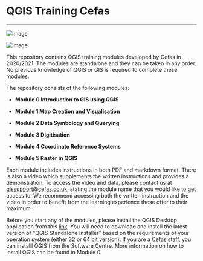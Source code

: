 # QGIS Training Cefas

---

![image](https://user-images.githubusercontent.com/47147296/101342323-4d5c6b00-387a-11eb-8cf4-99deb7fa0089.png)

![image](https://user-images.githubusercontent.com/47147296/101466141-b30f2c80-3938-11eb-80b4-9f1e3e504903.png)


This repository contains QGIS training modules developed by Cefas in 2020/2021. The modules are standalone and they can be taken in any order. No previous knowledge of QGIS or GIS is required to complete these modules. 

The repository consists of the following modules:

* **Module 0 Introduction to GIS using QGIS**

* **Module 1 Map Creation and Visualisation**

* **Module 2 Data Symbology and Querying**

* **Module 3 Digitisation**

* **Module 4 Coordinate Reference Systems**

* **Module 5 Raster in QGIS**


Each module includes instructions in both PDF and markdown format. There is also a video which supplements the written instructions and provides a demonstration. To access the video and data, please contact us at gissupport@cefas.co.uk, stating the module name that you would like to get access to. We recommend accessing both the written instruction and the video in order to benefit from the learning experience these offer to their maximum. 

Before you start any of the modules, please install the QGIS Desktop application from this [link](https://qgis.org/en/site/index.html). You will need to download and install the latest version of "QGIS Standalone Installer" based on the requirements of your operation system (either 32 or 64 bit version). If you are a Cefas staff, you can installl QGIS from the Software Centre.  More information on how to install QGIS can be found in Module 0.
